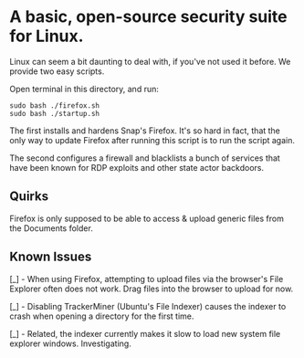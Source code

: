 # A basic, open-source security suite for Linux.

Linux can seem a bit daunting to deal with, if you've not used it before. We provide two easy scripts.

Open terminal in this directory, and run:

```
sudo bash ./firefox.sh
sudo bash ./startup.sh
```

The first installs and hardens Snap's Firefox. It's so hard in fact, that the only way to update Firefox after running this script is to run the script again.

The second configures a firewall and blacklists a bunch of services that have been known for RDP exploits and other state actor backdoors.

## Quirks

Firefox is only supposed to be able to access & upload generic files from the Documents folder.

## Known Issues

[_] - When using Firefox, attempting to upload files via the browser's File Explorer often does not work. Drag files into the browser to upload for now.

[_] - Disabling TrackerMiner (Ubuntu's File Indexer) causes the indexer to crash when opening a directory for the first time.

[_] - Related, the indexer currently makes it slow to load new system file explorer windows. Investigating.
